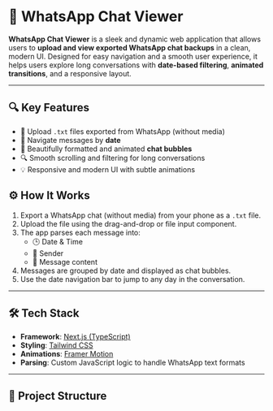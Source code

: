 # 📱 WhatsApp Chat Viewer

**WhatsApp Chat Viewer** is a sleek and dynamic web application that allows users to **upload and view exported WhatsApp chat backups** in a clean, modern UI. Designed for easy navigation and a smooth user experience, it helps users explore long conversations with **date-based filtering**, **animated transitions**, and a responsive layout.

---

## 🔍 Key Features

- 📁 Upload `.txt` files exported from WhatsApp (without media)
- 📅 Navigate messages by **date**
- 💬 Beautifully formatted and animated **chat bubbles**
- 🔍 Smooth scrolling and filtering for long conversations
- 💡 Responsive and modern UI with subtle animations

## ⚙️ How It Works

1. Export a WhatsApp chat (without media) from your phone as a `.txt` file.
2. Upload the file using the drag-and-drop or file input component.
3. The app parses each message into:
   - 🕒 Date & Time
   - 👤 Sender
   - 📝 Message content
4. Messages are grouped by date and displayed as chat bubbles.
5. Use the date navigation bar to jump to any day in the conversation.

---

## 🛠️ Tech Stack

- **Framework**: [Next.js (TypeScript)](https://nextjs.org/)
- **Styling**: [Tailwind CSS](https://tailwindcss.com/)
- **Animations**: [Framer Motion](https://www.framer.com/motion/)
- **Parsing**: Custom JavaScript logic to handle WhatsApp text formats

---

## 📂 Project Structure

